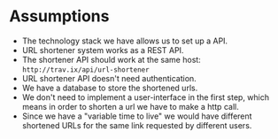 # Assumptions

- The technology stack we have allows us to set up a API.
- URL shortener system works as a REST API.
- The shortener API should work at the same host: `http://trav.ix/api/url-shortener`
- URL shortener API doesn't need authentication.
- We have a database to store the shortened urls.
- We don't need to implement a user-interface in the first step, which means in order to shorten a url we have to make a http call.
- Since we have a "variable time to live" we would have different shortened URLs for the same link requested by different users.  
